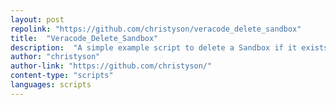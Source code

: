 ```yaml
---
layout: post
repolink: "https://github.com/christyson/veracode_delete_sandbox"
title:  "Veracode_Delete_Sandbox"
description:  "A simple example script to delete a Sandbox if it exists in a Veracode application profile and you have the appropriate permissions."
author: "christyson"
author-link: "https://github.com/christyson/"
content-type: "scripts"
languages: scripts
---
```

